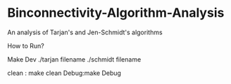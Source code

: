 # Binconnectivity-Algorithm-Analysis
An analysis of Tarjan's and Jen-Schmidt's algorithms

How to Run?

Make Dev
./tarjan filename
./schmidt filename


clean : make clean
Debug:make Debug
